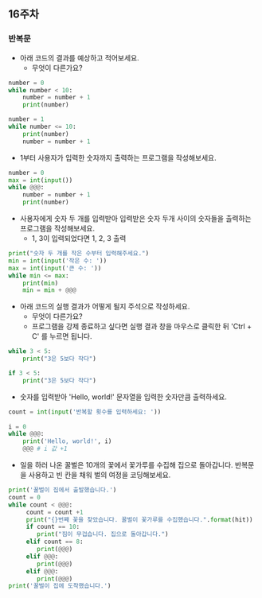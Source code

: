 ## 16주차

### 반복문

- 아래 코드의 결과를 예상하고 적어보세요.
  - 무엇이 다른가요?

```python
number = 0
while number < 10:
    number = number + 1
    print(number)

number = 1
while number <= 10:
    print(number)
    number = number + 1
```

- 1부터 사용자가 입력한 숫자까지 출력하는 프로그램을 작성해보세요.
```python
number = 0
max = int(input())
while @@@:
    number = number + 1
    print(number)
```

- 사용자에게 숫자 두 개를 입력받아 입력받은 숫자 두개 사이의 숫자들을 출력하는 프로그램을 작성해보세요.
  - 1, 3이 입력되었다면 1, 2, 3 출력

```python
print("숫자 두 개를 작은 수부터 입력해주세요.")
min = int(input('작은 수: '))
max = int(input('큰 수: '))
while min <= max:
    print(min)
    min = min + @@@
```

- 아래 코드의 실행 결과가 어떻게 될지 주석으로 작성하세요.
  - 무엇이 다른가요?
  - 프로그램을 강제 종료하고 싶다면 실행 결과 창을 마우스로 클릭한 뒤 'Ctrl + C' 를 누르면 됩니다.

```python
while 3 < 5:
    print("3은 5보다 작다")
```
```python
if 3 < 5:
    print("3은 5보다 작다")
```

- 숫자를 입력받아 'Hello, world!' 문자열을 입력한 숫자만큼 출력하세요.

```python
count = int(input('반복할 횟수를 입력하세요: '))
 
i = 0
while @@@:
    print('Hello, world!', i)
    @@@ # i 값 +1
```

- 일을 하러 나온 꿀벌은 10개의 꽃에서 꽃가루를 수집해 집으로 돌아갑니다. 반복문을 사용하고 빈 칸을 채워 벌의 여정을 코딩해보세요.

```python
print('꿀벌이 집에서 출발했습니다.')
count = 0
while count < @@@:
     count = count +1
     print("{}번째 꽃을 찾았습니다. 꿀벌이 꽃가루를 수집했습니다.".format(hit))
     if count == 10:
        print("짐이 무겁습니다. 집으로 돌아갑니다.")
     elif count == 8:
        print(@@@)
     elif @@@:
        print(@@@)
     elif @@@:
        print(@@@)
print('꿀벌이 집에 도착했습니다.')
```

